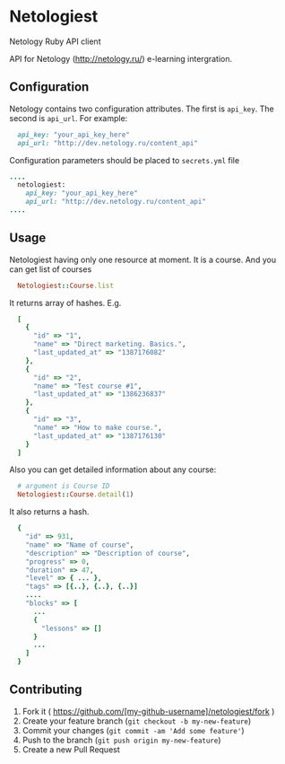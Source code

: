 # Netologiest
Netology Ruby API client

API for Netology (http://netology.ru/) e-learning intergration.

## Configuration

Netology contains two configuration attributes.
The first is `api_key`.
The second is `api_url`.
For example:

```ruby
  api_key: "your_api_key_here"
  api_url: "http://dev.netology.ru/content_api"

```

Configuration parameters should be placed to `secrets.yml` file

```ruby
....
  netologiest:
    api_key: "your_api_key_here"
    api_url: "http://dev.netology.ru/content_api"
....
``` 

## Usage

Netologiest having only one resource at moment. It is a course.
And you can get list of courses

```ruby
  Netologiest::Course.list
```

It returns array of hashes. E.g.

```ruby
  [
    {
      "id" => "1",
      "name" => "Direct marketing. Basics.",
      "last_updated_at" => "1387176082"
    },
    {
      "id" => "2",
      "name" => "Test course #1",
      "last_updated_at" => "1386236837"
    },
    {
      "id" => "3",
      "name" => "How to make course.",
      "last_updated_at" => "1387176130"
    }
  ]
```

Also you can get detailed information about any course:

```ruby
  # argument is Course ID 
  Netologiest::Course.detail(1)
```

It also returns a hash.

```ruby
  {
    "id" => 931,
    "name" => "Name of course",
    "description" => "Description of course",
    "progress" => 0,
    "duration" => 47,
    "level" => { ... },
    "tags" => [{..}, {..}, {..}]
    ....
    "blocks" => [
      ...
      {
        "lessons" => []
      }
      ...
    ]
  }
```

## Contributing

1. Fork it ( https://github.com/[my-github-username]/netologiest/fork )
2. Create your feature branch (`git checkout -b my-new-feature`)
3. Commit your changes (`git commit -am 'Add some feature'`)
4. Push to the branch (`git push origin my-new-feature`)
5. Create a new Pull Request